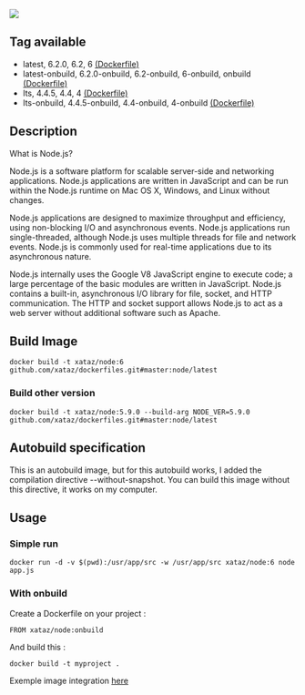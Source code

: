 ![](https://i.goopics.net/lq.png)

## Tag available
* latest, 6.2.0, 6.2, 6 [(Dockerfile)](https://github.com/xataz/dockerfiles/blob/master/node/latest/Dockerfile)
* latest-onbuild, 6.2.0-onbuild, 6.2-onbuild, 6-onbuild, onbuild [(Dockerfile)](https://github.com/xataz/dockerfiles/blob/master/node/latest-onbuild/Dockerfile)
* lts, 4.4.5, 4.4, 4 [(Dockerfile)](https://github.com/xataz/dockerfiles/blob/master/node/lts/Dockerfile)
* lts-onbuild, 4.4.5-onbuild, 4.4-onbuild, 4-onbuild [(Dockerfile)](https://github.com/xataz/dockerfiles/blob/master/node/lts-onbuild/Dockerfile)

## Description
What is Node.js?

Node.js is a software platform for scalable server-side and networking applications. Node.js applications are written in JavaScript and can be run within the Node.js runtime on Mac OS X, Windows, and Linux without changes.

Node.js applications are designed to maximize throughput and efficiency, using non-blocking I/O and asynchronous events. Node.js applications run single-threaded, although Node.js uses multiple threads for file and network events. Node.js is commonly used for real-time applications due to its asynchronous nature.

Node.js internally uses the Google V8 JavaScript engine to execute code; a large percentage of the basic modules are written in JavaScript. Node.js contains a built-in, asynchronous I/O library for file, socket, and HTTP communication. The HTTP and socket support allows Node.js to act as a web server without additional software such as Apache.

## Build Image

```shell
docker build -t xataz/node:6 github.com/xataz/dockerfiles.git#master:node/latest
```

### Build other version
```shell
docker build -t xataz/node:5.9.0 --build-arg NODE_VER=5.9.0 github.com/xataz/dockerfiles.git#master:node/latest
```


## Autobuild specification
This is an autobuild image, but for this autobuild works, I added the compilation directive --without-snapshot.
You can build this image without this directive, it works on my computer.

## Usage
### Simple run
```
docker run -d -v $(pwd):/usr/app/src -w /usr/app/src xataz/node:6 node app.js
```

### With onbuild
Create a Dockerfile on your project :
```
FROM xataz/node:onbuild

```

And build this :
```
docker build -t myproject .
```

Exemple image integration [here](https://github.com/mondediefr/mondedie-chat/blob/master/Dockerfile)
